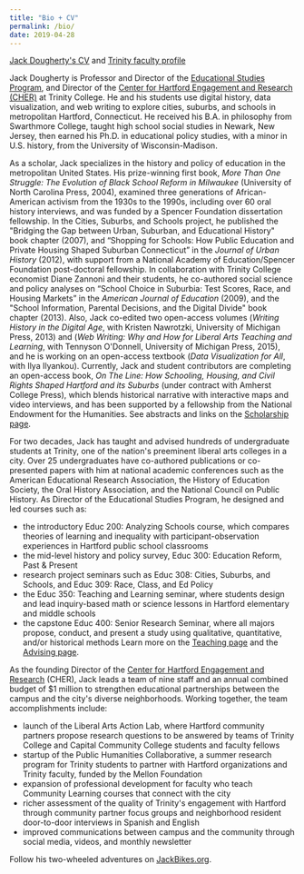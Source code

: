```yaml
---
title: "Bio + CV"
permalink: /bio/
date: 2019-04-28
---
```

[Jack Dougherty's CV](http://bit.ly/cv-jack-dougherty) and [Trinity faculty profile](http://internet2.trincoll.edu/facProfiles/Default.aspx?fid=1004266)

Jack Dougherty is Professor and Director of the [Educational Studies Program](http://commons.trincoll.edu/educ), and Director of the [Center for Hartford Engagement and Research (CHER)](http://cher.trincoll.edu) at Trinity College. He and his students use digital history, data visualization, and web writing to explore cities, suburbs, and schools in metropolitan Hartford, Connecticut. He received his B.A. in philosophy from Swarthmore College, taught high school social studies in Newark, New Jersey, then earned his Ph.D. in educational policy studies, with a minor in U.S. history, from the University of Wisconsin-Madison.

As a scholar, Jack specializes in the history and policy of education in the metropolitan United States. His prize-winning first book, *More Than One Struggle: The Evolution of Black School Reform in Milwaukee* (University of North Carolina Press, 2004), examined three generations of African-American activism from the 1930s to the 1990s, including over 60 oral history interviews, and was funded by a Spencer Foundation dissertation fellowship. In the Cities, Suburbs, and Schools project, he published the "Bridging the Gap between Urban, Suburban, and Educational History" book chapter (2007), and “Shopping for Schools: How Public Education and Private Housing Shaped Suburban Connecticut” in the *Journal of Urban History* (2012), with support from a National Academy of Education/Spencer Foundation post-doctoral fellowship. In collaboration with Trinity College economist Diane Zannoni and their students, he co-authored social science and policy analyses on “School Choice in Suburbia: Test Scores, Race, and Housing Markets” in the *American Journal of Education* (2009), and the "School Information, Parental Decisions, and the Digital Divide" book chapter (2013). Also, Jack co-edited two open-access volumes (*Writing History in the Digital Age*, with Kristen Nawrotzki, University of Michigan Press, 2013) and (*Web Writing: Why and How for Liberal Arts Teaching and Learning*, with Tennyson O'Donnell, University of Michigan Press, 2015), and he is working on an open-access textbook (*Data Visualization for All*, with Ilya Ilyankou). Currently, Jack and student contributors are completing an open-access book, *On The Line: How Schooling, Housing, and Civil Rights Shaped Hartford and its Suburbs* (under contract with Amherst College Press), which blends historical narrative with interactive maps and video interviews, and has been supported by a fellowship from the National Endowment for the Humanities. See abstracts and links on the [Scholarship page](https://jackdougherty.org/scholarship/).

For two decades, Jack has taught and advised hundreds of undergraduate students at Trinity, one of the nation's preeminent liberal arts colleges in a city. Over 25 undergraduates have co-authored publications or co-presented papers with him at national academic conferences such as the American Educational Research Association, the History of Education Society, the Oral History Association, and the National Council on Public History. As Director of the Educational Studies Program, he designed and led courses such as:
- the introductory Educ 200: Analyzing Schools course, which compares theories of learning and inequality with participant-observation experiences in Hartford public school classrooms
- the mid-level history and policy survey, Educ 300: Education Reform, Past & Present
- research project seminars such as Educ 308: Cities, Suburbs, and Schools, and Educ 309: Race, Class, and Ed Policy
- the Educ 350: Teaching and Learning seminar, where students design and lead inquiry-based math or science lessons in Hartford elementary and middle schools
- the capstone Educ 400: Senior Research Seminar, where all majors propose, conduct, and present a study using qualitative, quantitative, and/or historical methods
Learn more on the [Teaching page](https://jackdougherty.org/teaching/) and the [Advising page](https://jackdougherty.org/advising/).

As the founding Director of the [Center for Hartford Engagement and Research](http://cher.trincoll.edu) (CHER), Jack leads a team of nine staff and an annual combined budget of $1 million to strengthen educational partnerships between the campus and the city's diverse neighborhoods. Working together, the team accomplishments include:
- launch of the Liberal Arts Action Lab, where Hartford community partners propose research questions to be answered by teams of Trinity College and Capital Community College students and faculty fellows
- startup of the Public Humanities Collaborative, a summer research program for Trinity students to partner with Hartford organizations and Trinity faculty, funded by the Mellon Foundation
- expansion of professional development for faculty who teach Community Learning courses that connect with the city
- richer assessment of the quality of Trinity's engagement with Hartford through community partner focus groups and neighborhood resident door-to-door interviews in Spanish and English
- improved communications between campus and the community through social media, videos, and monthly newsletter

Follow his two-wheeled adventures on [JackBikes.org](http://jackbikes.org).
